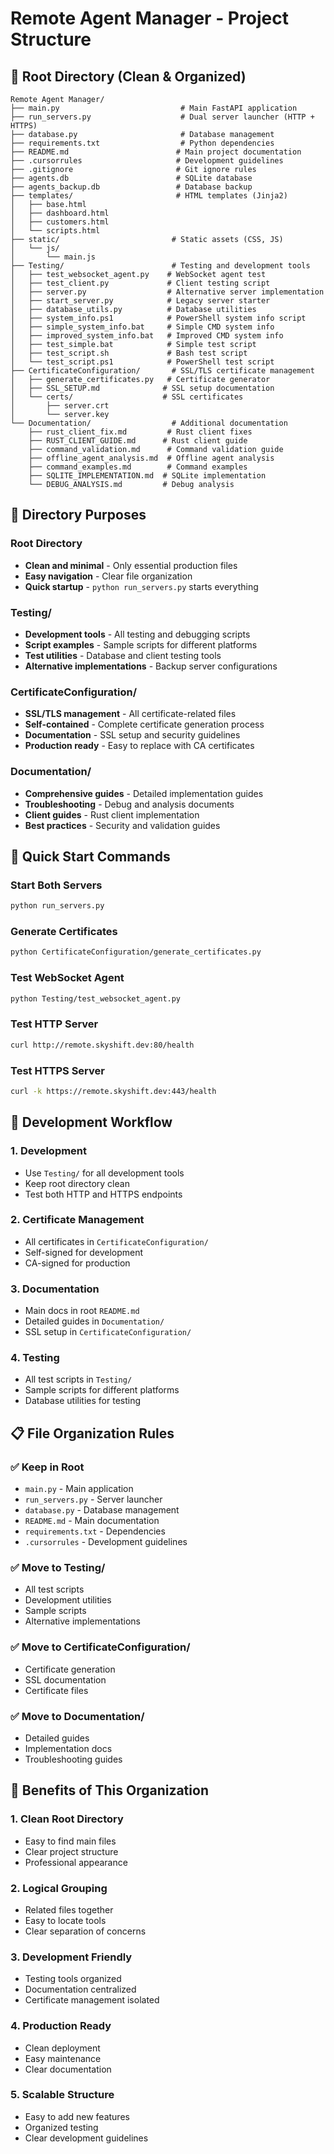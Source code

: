 # Remote Agent Manager - Project Structure

## 📁 Root Directory (Clean & Organized)

```
Remote Agent Manager/
├── main.py                           # Main FastAPI application
├── run_servers.py                    # Dual server launcher (HTTP + HTTPS)
├── database.py                       # Database management
├── requirements.txt                  # Python dependencies
├── README.md                        # Main project documentation
├── .cursorrules                     # Development guidelines
├── .gitignore                       # Git ignore rules
├── agents.db                        # SQLite database
├── agents_backup.db                 # Database backup
├── templates/                       # HTML templates (Jinja2)
│   ├── base.html
│   ├── dashboard.html
│   ├── customers.html
│   └── scripts.html
├── static/                         # Static assets (CSS, JS)
│   └── js/
│       └── main.js
├── Testing/                        # Testing and development tools
│   ├── test_websocket_agent.py    # WebSocket agent test
│   ├── test_client.py             # Client testing script
│   ├── server.py                  # Alternative server implementation
│   ├── start_server.py            # Legacy server starter
│   ├── database_utils.py          # Database utilities
│   ├── system_info.ps1            # PowerShell system info script
│   ├── simple_system_info.bat     # Simple CMD system info
│   ├── improved_system_info.bat   # Improved CMD system info
│   ├── test_simple.bat            # Simple test script
│   ├── test_script.sh             # Bash test script
│   └── test_script.ps1            # PowerShell test script
├── CertificateConfiguration/       # SSL/TLS certificate management
│   ├── generate_certificates.py   # Certificate generator
│   ├── SSL_SETUP.md              # SSL setup documentation
│   └── certs/                    # SSL certificates
│       ├── server.crt
│       └── server.key
└── Documentation/                  # Additional documentation
    ├── rust_client_fix.md         # Rust client fixes
    ├── RUST_CLIENT_GUIDE.md      # Rust client guide
    ├── command_validation.md      # Command validation guide
    ├── offline_agent_analysis.md  # Offline agent analysis
    ├── command_examples.md        # Command examples
    ├── SQLITE_IMPLEMENTATION.md  # SQLite implementation
    └── DEBUG_ANALYSIS.md         # Debug analysis
```

## 🎯 Directory Purposes

### Root Directory

- **Clean and minimal** - Only essential production files
- **Easy navigation** - Clear file organization
- **Quick startup** - `python run_servers.py` starts everything

### Testing/

- **Development tools** - All testing and debugging scripts
- **Script examples** - Sample scripts for different platforms
- **Test utilities** - Database and client testing tools
- **Alternative implementations** - Backup server configurations

### CertificateConfiguration/

- **SSL/TLS management** - All certificate-related files
- **Self-contained** - Complete certificate generation process
- **Documentation** - SSL setup and security guidelines
- **Production ready** - Easy to replace with CA certificates

### Documentation/

- **Comprehensive guides** - Detailed implementation guides
- **Troubleshooting** - Debug and analysis documents
- **Client guides** - Rust client implementation
- **Best practices** - Security and validation guides

## 🚀 Quick Start Commands

### Start Both Servers

```bash
python run_servers.py
```

### Generate Certificates

```bash
python CertificateConfiguration/generate_certificates.py
```

### Test WebSocket Agent

```bash
python Testing/test_websocket_agent.py
```

### Test HTTP Server

```bash
curl http://remote.skyshift.dev:80/health
```

### Test HTTPS Server

```bash
curl -k https://remote.skyshift.dev:443/health
```

## 🔧 Development Workflow

### 1. Development

- Use `Testing/` for all development tools
- Keep root directory clean
- Test both HTTP and HTTPS endpoints

### 2. Certificate Management

- All certificates in `CertificateConfiguration/`
- Self-signed for development
- CA-signed for production

### 3. Documentation

- Main docs in root `README.md`
- Detailed guides in `Documentation/`
- SSL setup in `CertificateConfiguration/`

### 4. Testing

- All test scripts in `Testing/`
- Sample scripts for different platforms
- Database utilities for testing

## 📋 File Organization Rules

### ✅ Keep in Root

- `main.py` - Main application
- `run_servers.py` - Server launcher
- `database.py` - Database management
- `README.md` - Main documentation
- `requirements.txt` - Dependencies
- `.cursorrules` - Development guidelines

### ✅ Move to Testing/

- All test scripts
- Development utilities
- Sample scripts
- Alternative implementations

### ✅ Move to CertificateConfiguration/

- Certificate generation
- SSL documentation
- Certificate files

### ✅ Move to Documentation/

- Detailed guides
- Implementation docs
- Troubleshooting guides

## 🎉 Benefits of This Organization

### 1. Clean Root Directory

- Easy to find main files
- Clear project structure
- Professional appearance

### 2. Logical Grouping

- Related files together
- Easy to locate tools
- Clear separation of concerns

### 3. Development Friendly

- Testing tools organized
- Documentation centralized
- Certificate management isolated

### 4. Production Ready

- Clean deployment
- Easy maintenance
- Clear documentation

### 5. Scalable Structure

- Easy to add new features
- Organized testing
- Clear development guidelines
